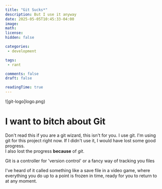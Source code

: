 ```yaml
---
title: "Git Sucks*"
description: But I use it anyway
date: 2025-05-05T10:45:33-04:00
image: 
math: 
license: 
hidden: false

categories:
 - development

tags:
 - rant

comments: false
draft: false

readingTime: true
---
```


![git-logo]logo.png)

# I want to bitch about Git
Don't read this if you are a git wizard, this isn't for you. I use git. I'm using git for this project right now.
If I didn't use it, I would have lost some good progress.  
I also lost the progress **because** of *git*.

Git is a controller for 'version control' or a fancy way of tracking you files

I've heard of it called something like a save file in a video game, where everything you do up to a point is frozen in time, ready for you to return to at any moment. 

